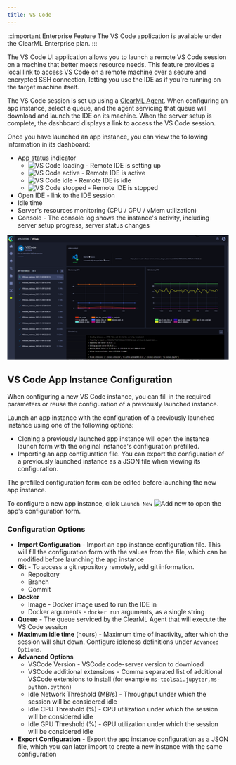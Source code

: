 ```yaml
---
title: VS Code
---
```


:::important Enterprise Feature
The VS Code application is available under the ClearML Enterprise plan.
:::

The VS Code UI application allows you to launch a remote VS Code session on a machine that better meets resource needs. 
This feature provides a local link to access VS Code on a remote machine over a secure and encrypted SSH connection,
letting you use the IDE as if you're running on the target machine itself.

The VS Code session is set up using a [ClearML Agent](../../clearml_agent.md). When configuring an app instance, 
select a queue, and the agent servicing that queue will download and launch the IDE on its machine. When the server 
setup is complete, the dashboard displays a link to access the VS Code session.  

Once you have launched an app instance, you can view the following information in its dashboard: 
* App status indicator
    * <img src="/docs/latest/icons/ico-vscode-loading.svg" alt="VS Code loading" className="icon size-md" /> - Remote IDE is setting up 
    * <img src="/docs/latest/icons/ico-vscode-active.svg" alt="VS Code active" className="icon size-md" /> - Remote IDE is active
    * <img src="/docs/latest/icons/ico-vscode-idle.svg" alt="VS Code idle" className="icon size-md" /> - Remote IDE is idle  
    * <img src="/docs/latest/icons/ico-vscode-stopped.svg" alt="VS Code stopped" className="icon size-md" /> - Remote IDE is stopped
* Open IDE - link to the IDE session
* Idle time
* Server's resources monitoring (CPU / GPU / vMem utilization)
* Console - The console log shows the instance's activity, including server setup progress, server status changes

![VS Code Dashboard](../../img/apps_vs_code.png)

## VS Code App Instance Configuration
When configuring a new VS Code instance, you can fill in the required parameters or reuse the configuration of 
a previously launched instance.  

Launch an app instance with the configuration of a previously launched instance using one of the following options:
* Cloning a previously launched app instance will open the instance launch form with the original instance's 
configuration prefilled.
* Importing an app configuration file. You can export the configuration of a previously launched instance as a JSON file 
when viewing its configuration.

The prefilled configuration form can be edited before launching the new app instance.

To  configure a new app instance, click `Launch New` <img src="/docs/latest/icons/ico-add.svg" alt="Add new" className="icon size-md space-sm" /> 
to open the app's configuration form.

### Configuration Options

* **Import Configuration** - Import an app instance configuration file. This will fill the configuration form with the 
  values from the file, which can be modified before launching the app instance
* **Git** - To access a git repository remotely, add git information. 
  * Repository
  * Branch
  * Commit
* **Docker**
  * Image - Docker image used to run the IDE in
  * Docker arguments - `docker run` arguments, as a single string
* **Queue** - The queue serviced by the ClearML Agent that will execute the VS Code session
* **Maximum idle time** (hours) - Maximum time of inactivity, after which the session will shut down. Configure idleness 
  definitions under `Advanced Options`.  
* **Advanced Options**
  * VSCode Version - VSCode code-server version to download
  * VSCode additional extensions - Comma separated list of additional VSCode extensions to install (for example `ms-toolsai.jupyter,ms-python.python`)
  * Idle Network Threshold (MB/s) - Throughput under which the session will be considered idle
  * Idle CPU Threshold (%) - CPU utilization under which the session will be considered idle
  * Idle GPU Threshold (%) - GPU utilization under which the session will be considered idle
* **Export Configuration** - Export the app instance configuration as a JSON file, which you can later import to create 
  a new instance with the same configuration


